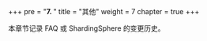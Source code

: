 +++
pre = "<b>7. </b>"
title = "其他"
weight = 7
chapter = true
+++

本章节记录 FAQ 或 ShardingSphere 的变更历史。